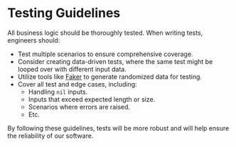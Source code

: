 # Testing Guidelines

All business logic should be thoroughly tested. When writing tests, engineers should:

- Test multiple scenarios to ensure comprehensive coverage.
- Consider creating data-driven tests, where the same test might be looped over with different input data.
- Utilize tools like [Faker](https://github.com/faker-ruby/faker) to generate randomized data for testing.
- Cover all test and edge cases, including:
  - Handling `nil` inputs.
  - Inputs that exceed expected length or size.
  - Scenarios where errors are raised.
  - Etc.

By following these guidelines, tests will be more robust and will help ensure the reliability of our software.
